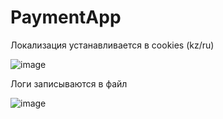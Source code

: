 # PaymentApp

Локализация устанавливается в cookies (kz/ru)

![image](https://user-images.githubusercontent.com/55326490/151736694-02aaadc4-dec9-423c-81f1-d6d10c48d14f.png)

Логи записываются в файл

![image](https://user-images.githubusercontent.com/55326490/151736862-b73596c3-876f-4d15-8921-1f6bdd0865bc.png)

